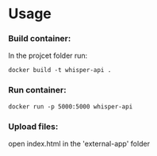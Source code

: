 # Usage

### Build container:
In the projcet folder run:

```
docker build -t whisper-api .
```

### Run container:
```
docker run -p 5000:5000 whisper-api
```

### Upload files:
open index.html in the 'external-app' folder